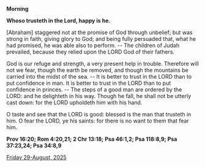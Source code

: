 **Morning**

**Whoso trusteth in the Lord, happy is he.**
 
[Abraham] staggered not at the promise of God through unbelief; but was strong in faith, giving glory to God; and being fully persuaded that, what he had promised, he was able also to perform. -- The children of Judah prevailed, because they relied upon the LORD God of their fathers.
 
God is our refuge and strength, a very present help in trouble. Therefore will not we fear, though the earth be removed, and though the mountains be carried into the midst of the sea. -- It is better to trust in the LORD than to put confidence in man. It is better to trust in the LORD than to put confidence in princes. -- The steps of a good man are ordered by the LORD: and he delighteth in his way. Though he fall, he shall not be utterly cast down: for the LORD upholdeth him with his hand.
 
O taste and see that the LORD is good: blessed is the man that trusteth in him. O fear the LORD, ye his saints: for there is no want to them that fear him.  

**Prov 16:20; Rom 4:20,21; 2 Chr 13:18; Psa 46:1,2; Psa 118:8,9; Psa 37:23,24; Psa 34:8,9**

[Friday 29-August, 2025](https://t.me/daily_light)
